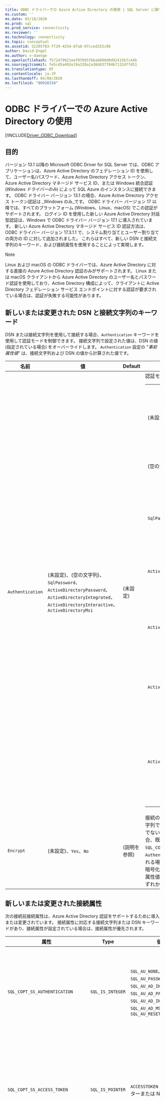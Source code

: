 ```yaml
---
title: ODBC ドライバーでの Azure Active Directory の使用 | SQL Server に関する Microsoft Docs
ms.custom: ''
ms.date: 03/18/2020
ms.prod: sql
ms.prod_service: connectivity
ms.reviewer: ''
ms.technology: connectivity
ms.topic: conceptual
ms.assetid: 52205f03-ff29-4254-bfa8-07cced155c86
author: David-Engel
ms.author: v-daenge
ms.openlocfilehash: f572479921eef0f8957bba6890d0d92415b7c44b
ms.sourcegitcommit: fe5c45a492e19a320a1a36b037704bf132dffd51
ms.translationtype: HT
ms.contentlocale: ja-JP
ms.lasthandoff: 04/08/2020
ms.locfileid: "80928334"
---
```

# <a name="using-azure-active-directory-with-the-odbc-driver"></a>ODBC ドライバーでの Azure Active Directory の使用
[!INCLUDE[Driver_ODBC_Download](../../includes/driver_odbc_download.md)]

## <a name="purpose"></a>目的

バージョン 13.1 以降の Microsoft ODBC Driver for SQL Server では、ODBC アプリケーションは、Azure Active Directory のフェデレーション ID を使用して、ユーザー名/パスワード、Azure Active Directory アクセス トークン、Azure Active Directory マネージド サービス ID、または Windows 統合認証 (_Windows ドライバーのみ_) によって SQL Azure のインスタンスに接続できます。 ODBC ドライバー バージョン 13.1 の場合、Azure Active Directory アクセス トークン認証は _Windows のみ_です。 ODBC ドライバー バージョン 17 以降では、すべてのプラットフォーム (Windows、Linux、macOS) でこの認証がサポートされます。 ログイン ID を使用した新しい Azure Active Directory 対話型認証は、Windows で ODBC ドライバー バージョン 17.1 に導入されています。 新しい Azure Active Directory マネージド サービス ID 認証方法は、ODBC ドライバー バージョン 17.3.1.1 で、システム割り当てとユーザー割り当ての両方の ID に対して追加されました。 これらはすべて、新しい DSN と接続文字列のキーワード、および接続属性を使用することによって実現します。

> [!NOTE]
> Linux および macOS の ODBC ドライバーでは、Azure Active Directory に対する直接の Azure Active Directory 認証のみがサポートされます。 Linux または macOS クライアントから Azure Active Directory のユーザー名とパスワード認証を使用しており、Active Directory 構成によって、クライアントに Active Directory フェデレーション サービス エンドポイントに対する認証が要求されている場合は、認証が失敗する可能性があります。

## <a name="new-andor-modified-dsn-and-connection-string-keywords"></a>新しいまたは変更された DSN と接続文字列のキーワード

DSN または接続文字列を使用して接続する場合、`Authentication` キーワードを使用して認証モードを制御できます。 接続文字列で設定された値は、DSN の値 (指定されている場合) をオーバーライドします。 `Authentication` 設定の "_事前属性値_" は、接続文字列および DSN の値から計算された値です。

|名前|値|Default|説明|
|-|-|-|-|
|`Authentication`|(未設定)、(空の文字列)、`SqlPassword`、`ActiveDirectoryPassword`、`ActiveDirectoryIntegrated`、`ActiveDirectoryInteractive`、`ActiveDirectoryMsi` |(未設定)|認証モードを制御します。<table><tr><th>値<th>説明<tr><td>(未設定)<td>認証モードは他のキーワード (既存のレガシ接続オプション) によって決定されます。<tr><td>(空の文字列)<td>(接続文字列のみ。)DSN で設定されている `Authentication` 値をオーバーライドおよび設定解除します。<tr><td>`SqlPassword`<td>ユーザー名とパスワードを使用して、SQL Server インスタンスに対して直接認証を行います。<tr><td>`ActiveDirectoryPassword`<td>ユーザー名とパスワードを使用して、Azure Active Directory の ID で認証を行います。<tr><td>`ActiveDirectoryIntegrated`<td>"_Windows ドライバーのみ_"。 統合認証を使用して、Azure Active Directory の ID で認証を行います。<tr><td>`ActiveDirectoryInteractive`<td>"_Windows ドライバーのみ_"。 対話型認証を使用して、Azure Active Directory の ID で認証を行います。<tr><td>`ActiveDirectoryMsi`<td>マネージド サービス ID 認証を使用して、Azure Active Directory の ID で認証を行います。 ユーザー割り当て ID の場合、UID はユーザー ID のオブジェクト ID に設定されます。</table>|
|`Encrypt`|(未設定)、`Yes`、`No`|(説明を参照)|接続の暗号化を制御します。 DSN または接続文字列で `Authentication` 設定の事前属性値が _none_ でない場合、既定値は `Yes` です。 それ以外の場合、既定値は `No` です。 属性 `SQL_COPT_SS_AUTHENTICATION` によって `Authentication` の事前属性値がオーバーライドされる場合は、DSN か接続文字列または接続属性で暗号化の値を明示的に設定します。 暗号化の事前属性値は、その値が DSN または接続文字列のいずれかで `Yes` に設定されている場合は `Yes` です。|

## <a name="new-andor-modified-connection-attributes"></a>新しいまたは変更された接続属性

次の接続前接続属性は、Azure Active Directory 認証をサポートするために導入または変更されています。 接続属性に対応する接続文字列または DSN キーワードがあり、接続属性が設定されている場合は、接続属性が優先されます。

|属性|Type|値|Default|説明|
|-|-|-|-|-|
|`SQL_COPT_SS_AUTHENTICATION`|`SQL_IS_INTEGER`|`SQL_AU_NONE`､`SQL_AU_PASSWORD`、`SQL_AU_AD_INTEGRATED`、`SQL_AU_AD_PASSWORD`、`SQL_AU_AD_INTERACTIVE`、`SQL_AU_AD_MSI`、`SQL_AU_RESET`|(未設定)|上記の `Authentication` キーワードの説明を参照してください。 `SQL_AU_NONE` は、DSN または接続文字列で設定された `Authentication` 値を明示的にオーバーライドするために用意されています。それに対し、`SQL_AU_RESET` は、属性が設定されている場合にそれを設定解除し、DSN または接続文字列の値が優先されるようにします。|
|`SQL_COPT_SS_ACCESS_TOKEN`|`SQL_IS_POINTER`|`ACCESSTOKEN` へのポインターまたは NULL|NULL|null 以外の場合は、使用する AzureAD アクセス トークンを指定します。 アクセス トークンを指定し、同時に `UID`、`PWD`、`Trusted_Connection`、または `Authentication` 接続文字列キーワードまたはそれと同等の属性を指定すると、エラーになります。 <br> **注:** ODBC ドライバー バージョン 13.1 では、_Windows_ でのみこれがサポートされます。|
|`SQL_COPT_SS_ENCRYPT`|`SQL_IS_INTEGER`|`SQL_EN_OFF`, `SQL_EN_ON`|(説明を参照)|接続の暗号化を制御します。 `SQL_EN_OFF` を指定すると暗号化が無効になり、`SQL_EN_ON` を指定すると有効になります。 `Authentication` 設定の事前属性値が _none_ でないか、または `SQL_COPT_SS_ACCESS_TOKEN` が設定されていて、DSN または接続文字列のいずれかで `Encrypt` が指定されていなかった場合、既定値は `SQL_EN_ON` です。 それ以外の場合、既定値は `SQL_EN_OFF` です。 接続属性 `SQL_COPT_SS_AUTHENTICATION` が _none_ 以外に設定されていて、DSN または接続文字列で `Encrypt` が指定されていなかった場合は、`SQL_COPT_SS_ENCRYPT` を必要な値に明示的に設定してください。 この属性の有効な値によって、[接続に暗号化を使用するかどうか](https://docs.microsoft.com/sql/relational-databases/native-client/features/using-encryption-without-validation)が制御されます。|
|`SQL_COPT_SS_OLDPWD`|\-|\-|\-|Azure Active Directory ではサポートされません。AAD プリンシパルに対するパスワードの変更は、ODBC 接続を通じて行うことができないためです。 <br><br>SQL Server 2005 では、SQL Server 認証におけるパスワードの期限切れが導入されました。 クライアントから接続の古いパスワードと新しいパスワードの両方を提供できるようにするために、`SQL_COPT_SS_OLDPWD` 属性が追加されました。 この属性が設定されている場合、接続文字列には変更された "古いパスワード" が含まれているので、プロバイダーは最初の接続またはそれ以降の接続で接続プールを使用しません。|
|`SQL_COPT_SS_INTEGRATED_SECURITY`|`SQL_IS_INTEGER`|`SQL_IS_OFF`、`SQL_IS_ON`|`SQL_IS_OFF`|"_非推奨_" です。代わりに `SQL_COPT_SS_AUTHENTICATION` を `SQL_AU_AD_INTEGRATED` に設定して使用してください。 <br><br>サーバー ログインでのアクセス検証に Windows 認証 (Linux と macOS では Kerberos) を使用するように強制します。 Windows 認証を使用すると、ドライバーでは `SQLConnect`、`SQLDriverConnect`、または `SQLBrowseConnect` の処理の一環として提供されるユーザー ID とパスワードが無視されます。|

## <a name="ui-additions-for-azure-active-directory-windows-driver-only"></a>Azure Active Directory での UI の追加 (Windows ドライバーのみ)

ドライバーの DSN セットアップと接続の UI が拡張され、Azure AD による認証を使用するために必要なオプションが追加されました。

### <a name="creating-and-editing-dsns-in-the-ui"></a>UI で DSN を作成および編集する

ドライバーのセットアップ UI を使用して既存の DSN を作成または編集する際に、新しい Azure AD 認証オプションを使用できます。

SQL Azure への Azure Active Directory 統合認証の場合: `Authentication=ActiveDirectoryIntegrated`

![CreateNewDSN_ADIntegrated.png](windows/CreateNewDSN_ADIntegrated.png)

SQL Azure に対する Azure Active Directory ユーザー名/パスワード認証の場合: `Authentication=ActiveDirectoryPassword`

![CreateNewDSN_ADPassword.png](windows/CreateNewDSN_ADPassword.png)

`Authentication=ActiveDirectoryInteractive` SQL Azure に Azure Active Directory 対話型認証

![CreateNewDSN_ADInteractive.png](windows/CreateNewDSN_ADInteractive.png)

SQL Server に対するユーザー名/パスワード認証の場合 (Azure またはそれ以外): `Authentication=SqlPassword`

![CreateNewDSN_SQLServer.png](windows/CreateNewDSN_SQLServer.png)

Windows レガシ SSPI 統合認証の場合: `Trusted_Connection=Yes`

![CreateNewDSN_winSSPI.png](windows/CreateNewDSN_winSSPI.png)

5 つのオプションは、それぞれ `Trusted_Connection=Yes` (既存のレガシ Windows SSPI のみの統合認証) と `Authentication=` `ActiveDirectoryIntegrated`、`SqlPassword`、`ActiveDirectoryPassword`、および `ActiveDirectoryInteractive` に対応しています。

### <a name="sqldriverconnect-prompt-windows-driver-only"></a>SQLDriverConnect プロンプト (Windows ドライバーのみ)

接続を完了するために必要な情報を要求するときに SQLDriverConnect によって表示されるプロンプト ダイアログには、Azure AD 認証に関する 3 つの新しいオプションが含まれています。

![ServerLogin.png](windows/ServerLogin.png)

これらのオプションは、上記の DSN セットアップ UI で使用できるものと同じ 5 つのオプションに対応しています。

### <a name="example-connection-strings"></a>接続文字列の例
1. SQL Server 認証 - レガシ構文。 サーバー証明書は検証されず、暗号化はサーバーで適用される場合にのみ使用されます。 ユーザー名/パスワードは接続文字列内で渡されます。
`server=Server;database=Database;UID=UserName;PWD=Password;`
2. SQL 認証 - 新しい構文。 クライアントが暗号化を要求します (`Encrypt` の既定値は `true` です)。サーバー証明書は、暗号化の設定に関係なく検証されます (`TrustServerCertificate` が `true` に設定されている場合を除きます)。 ユーザー名/パスワードは接続文字列内で渡されます。
 `server=Server;database=Database;UID=UserName;PWD=Password;Authentication=SqlPassword;`
3. (SQL Server または SQL IaaS に対する) SSPI を使用した統合 Windows 認証 (Linux と macOS では Kerberos) - 現在の構文。 暗号化を使用しない限り、サーバー証明書は検証されません。 
`server=Server;database=Database;Trusted_Connection=yes;`
4. ("_Windows ドライバーのみ_"。)SSPI を使用した統合 Windows 認証 (ターゲット データベースが SQL Server または SQL IaaS 内にある場合) - 新しい構文。 クライアントが暗号化を要求します (`Encrypt` の既定値は `true` です)。サーバー証明書は、暗号化の設定に関係なく検証されます (`TrustServerCertificate` が `true` に設定されている場合を除きます)。 
`server=Server;database=Database;Authentication=ActiveDirectoryIntegrated;`
5. AAD のユーザー名/パスワード認証 (ターゲット データベースが Azure SQL DB 内にある場合)。 暗号化の設定に関係なく、サーバー証明書は検証されます (`TrustServerCertificate` が `true` に設定されている場合を除きます)。 ユーザー名/パスワードは接続文字列内で渡されます。 
`server=Server;database=Database;UID=UserName;PWD=Password;Authentication=ActiveDirectoryPassword;`
6. ("_Windows ドライバーのみ_"。)ADAL を使用した統合 Windows 認証。ターゲット データベースが Azure SQL Database 内にあると想定して、AAD によって発行されたアクセス トークンの Windows アカウント資格情報を使用します。 暗号化の設定に関係なく、サーバー証明書は検証されます (`TrustServerCertificate` が `true` に設定されている場合を除きます)。 
`server=Server;database=Database;Authentication=ActiveDirectoryIntegrated;`
7. ("_Windows ドライバーのみ_"。)AAD 対話型認証では、Azure Multi-factor Authentication テクノロジを使用して接続をセットアップします。 このモードでは、ログイン ID を指定することで Azure 認証ダイアログがトリガーされ、ユーザーがパスワードを入力して接続を完了できます。 ユーザー名は接続文字列内で渡されます。
`server=Server;database=Database;UID=UserName;Authentication=ActiveDirectoryInteractive;`

![WindowsAzureAuth.png](windows/WindowsAzureAuth.png)

8. AAD マネージド サービス ID 認証では、システム割り当てまたはユーザー割り当ての ID を認証に使用して接続をセットアップします。 ユーザー割り当て ID の場合、UID はユーザー ID のオブジェクト ID に設定されます。<br>
システムによって割り当てられた ID の場合:<br>
`server=Server;database=Database;Authentication=ActiveDirectoryMsi;`<br>
オブジェクト ID が myObjectId であるユーザー割り当て ID の場合:<br>
`server=Server;database=Database;UID=myObjectId;Authentication=ActiveDirectoryMsi;`

> [!NOTE]
>- バージョン 17.4.2 ***より前の*** Windows ODBC ドライバーで Active Directory オプションを使用する場合は、[SQL Server 用 Active Directory 認証ライブラリ](https://go.microsoft.com/fwlink/?LinkID=513072)がインストールされていることを確認します。 Linux および macOS ドライバーを使用する場合は、`libcurl` がインストールされていることを確認します。 ドライバー バージョン 17.2 以降では、これが明示的な依存関係にはなりません。他の認証方法や ODBC 操作では不要であるためです。
>- SQL Server アカウントのユーザー名とパスワードを使用して接続する場合、新しい `SqlPassword` オプションを使用できるようになりました。このオプションは、より安全性の高い接続の既定値が有効になるので、SQL Azure では特にお勧めします。
>- Azure Active Directory アカウントのユーザー名とパスワードを使用して接続するには、接続文字列に `Authentication=ActiveDirectoryPassword` を指定し、ユーザー名とパスワードではそれぞれ `UID` と `PWD` キーワードを指定します。
>- Windows 統合または Active Directory 統合 (Windows ドライバーのみ) 認証を使用して接続するには、接続文字列に `Authentication=ActiveDirectoryIntegrated` を指定します。 ドライバーによって適切な認証モードが自動的に選択されます。 `UID` と `PWD` は指定できません。
>- Active Directory 対話型 (Windows ドライバーのみ) 認証を使用して接続するには、`UID` を指定する必要があります。

## <a name="authenticating-with-an-access-token"></a>アクセス トークンを使用した認証

`SQL_COPT_SS_ACCESS_TOKEN` 接続前属性を使用すると、ユーザー名とパスワードではなく Azure AD から取得したアクセス トークンを認証に使用できます。また、ドライバーによるアクセス トークンのネゴシエーションと取得もバイパスされます。 アクセス トークンを使用するには、`SQL_COPT_SS_ACCESS_TOKEN` 接続属性を `ACCESSTOKEN` 構造体へのポインターに設定します。

~~~
typedef struct AccessToken
{
    DWORD dataSize;
    BYTE data[];
} ACCESSTOKEN;
~~~

`ACCESSTOKEN` は、4 バイト_長_と、その後のアクセス トークンを形成する不透明データのバイト_長_によって構成される、可変長構造体です。 SQL Server によるアクセス トークンの処理方法が原因で、[OAuth 2.0](https://docs.microsoft.com/azure/active-directory/develop/active-directory-authentication-scenarios) JSON 応答を介して取得されたものを拡張して、ASCII 文字のみを含む UCS 2 文字列のように、各バイトの後に 0 埋め込みバイトを挿入することが必要です。ただし、トークンは不透明値であり、バイト単位で指定する長さに null 終端文字を含めることはできません。 この認証方法は、長さと形式の制約が非常に多いため、`SQL_COPT_SS_ACCESS_TOKEN` 接続属性を使用してプログラムでのみ使用できます。対応する DSN または接続文字列のキーワードはありません。 接続文字列には、`UID`、`PWD`、`Authentication`、または `Trusted_Connection` キーワードを含めることはできません。

> [!NOTE]
> ODBC ドライバー バージョン 13.1 では、_Windows_ でのみこの認証がサポートされます。

## <a name="azure-active-directory-authentication-sample-code"></a>Azure Active Directory 認証サンプル コード

次のサンプルは、Azure Active Directory を使用して接続キーワードによって SQL Server に接続するために必要なコードを示しています。 アプリケーション コード自体を変更する必要はないことに注意してください。認証に AAD を使用するために必要な変更は、接続文字列または DSN (使用されている場合) だけです。
~~~
    ...
    SQLCHAR connString[] = "Driver={ODBC Driver 13 for SQL Server};Server={server};UID=myuser;PWD=myPass;Authentication=ActiveDirectoryPassword"
    ...
    SQLDriverConnect(hDbc, NULL, connString, SQL_NTS, NULL, 0, NULL, SQL_DRIVER_NOPROMPT);    
    ...
~~~
次のサンプルは、Azure Active Directory を使用してアクセス トークン認証によって SQL Server に接続するために必要なコードを示しています。 この場合、アクセス トークンを処理し、関連する接続属性を設定するためにアプリケーション コードの変更が必要です。
~~~
    SQLCHAR connString[] = "Driver={ODBC Driver 13 for SQL Server};Server={server}"
    SQLCHAR accessToken[] = "eyJ0eXAiOi..."; // In the format extracted from an OAuth JSON response
    ...
    DWORD dataSize = 2 * strlen(accessToken);
    ACCESSTOKEN *pAccToken = malloc(sizeof(ACCESSTOKEN) + dataSize);
    pAccToken->dataSize = dataSize;
    // Expand access token with padding bytes
    for(int i = 0, j = 0; i < dataSize; i += 2, j++) {
        pAccToken->data[i] = accessToken[j];
        pAccToken->data[i+1] = 0;
    }
    ...
    SQLSetConnectAttr(hDbc, SQL_COPT_SS_ACCESS_TOKEN, (SQLPOINTER)pAccToken, SQL_IS_POINTER);
    SQLDriverConnect(hDbc, NULL, connString, SQL_NTS, NULL, 0, NULL, SQL_DRIVER_NOPROMPT);        
    ...
    free(pAccToken);
~~~
以下は、Azure Active Directory 対話型認証で使用するサンプルの接続文字列です。 パスワードは Azure 認証画面を使用して入力されるため、PWD フィールドが含まれていないことに注意してください。
~~~
SQLCHAR connString[] = "Driver={ODBC Driver 17 for SQL Server};Server={server};UID=myuser;Authentication=ActiveDirectoryInteractive"
~~~
以下は、Azure Active Directory マネージド サービス ID 認証で使用するサンプルの接続文字列です。 ユーザー割り当て ID に対して、UID がユーザー ID のオブジェクト ID に設定されていることに注意してください。
~~~
// For system-assigned identity,
SQLCHAR connString[] = "Driver={ODBC Driver 17 for SQL Server};Server={server};Authentication=ActiveDirectoryMsi"
...
// For user-assigned identity with object ID equals to myObjectId
SQLCHAR connString[] = "Driver={ODBC Driver 17 for SQL Server};Server={server};UID=myObjectId;Authentication=ActiveDirectoryMsi"
~~~

## <a name="see-also"></a>参照
[Azure AD 認証を使用した Azure SQL DB のトークンベース認証のサポート](https://blogs.msdn.microsoft.com/sqlsecurity/2016/02/09/token-based-authentication-support-for-azure-sql-db-using-azure-ad-auth)


